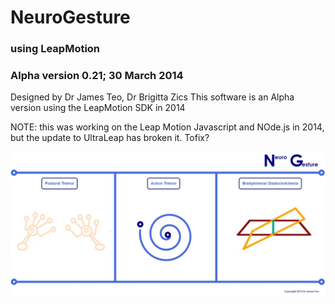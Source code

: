 # NeuroGesture 
### using LeapMotion
### Alpha version 0.21; 30 March 2014

Designed by Dr James Teo, Dr Brigitta Zics 
This software is an Alpha version using the LeapMotion SDK in 2014

NOTE: this was working on the Leap Motion Javascript and NOde.js in 2014, but the update to UltraLeap has broken it. Tofix?

![screenshot](screenshot_2014.jpg)
